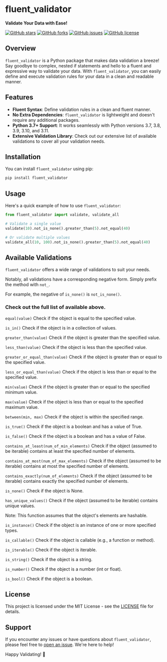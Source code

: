 
# fluent_validator

**Validate Your Data with Ease!**

[![GitHub stars](https://img.shields.io/github/stars/mariotaddeucci/fluent_validator.svg?style=flat-square)](https://github.com/mariotaddeucci/fluent_validator/stargazers)
[![GitHub forks](https://img.shields.io/github/forks/mariotaddeucci/fluent_validator.svg?style=flat-square)](https://github.com/mariotaddeucci/fluent_validator/network)
[![GitHub issues](https://img.shields.io/github/issues/mariotaddeucci/fluent_validator.svg?style=flat-square)](https://github.com/mariotaddeucci/fluent_validator/issues)
[![GitHub license](https://img.shields.io/github/license/mariotaddeucci/fluent_validator.svg?style=flat-square)](https://github.com/mariotaddeucci/fluent_validator/blob/main/LICENSE)

## Overview

`fluent_validator` is a Python package that makes data validation a breeze! Say goodbye to complex, nested if statements and hello to a fluent and expressive way to validate your data. With `fluent_validator`, you can easily define and execute validation rules for your data in a clean and readable manner.

## Features

- **Fluent Syntax**: Define validation rules in a clean and fluent manner.
- **No Extra Dependencies**: `fluent_validator` is lightweight and doesn't require any additional packages.
- **Python 3.7+ Support**: It works seamlessly with Python versions 3.7, 3.8, 3.9, 3.10, and 3.11.
- **Extensive Validation Library**: Check out our extensive list of available validations to cover all your validation needs.

## Installation

You can install `fluent_validator` using pip:

```bash
pip install fluent_validator
````

## Usage

Here's a quick example of how to use `fluent_validator`:

```python
from fluent_validator import validate, validate_all

# Validate a single value
validate(10).not_is_none().greater_than(5).not_equal(40)

# Or validate multiple values
validate_all(10, 100).not_is_none().greater_than(5).not_equal(40)
```

## Available Validations

`fluent_validator` offers a wide range of validations to suit your needs.

Notably, all validations have a corresponding negative form. Simply prefix the method with `not_`.

For example, the negative of `is_none()` is `not_is_none()`.

### Check out the full list of available above.

`equal(value)` Check if the object is equal to the specified value.


`is_in()` Check if the object is in a collection of values.


`greater_than(value)` Check if the object is greater than the specified value.


`less_than(value)` Check if the object is less than the specified value.


`greater_or_equal_than(value)` Check if the object is greater than or equal to the specified value.


`less_or_equal_than(value)` Check if the object is less than or equal to the specified value.


`min(value)` Check if the object is greater than or equal to the specified minimum value.


`max(value)` Check if the object is less than or equal to the specified maximum value.


`between(min, max)` Check if the object is within the specified range.


`is_true()` Check if the object is a boolean and has a value of True.


`is_false()` Check if the object is a boolean and has a value of False.


`contains_at_least(num_of_min_elements)` Check if the object (assumed to be iterable) contains at least the specified number of elements.


`contains_at_most(num_of_max_elements)` Check if the object (assumed to be iterable) contains at most the specified number of elements.


`contains_exactly(num_of_elements)` Check if the object (assumed to be iterable) contains exactly the specified number of elements.


`is_none()` Check if the object is None.


`has_unique_values()` Check if the object (assumed to be iterable) contains unique values.

Note: This function assumes that the object's elements are hashable.


`is_instance()` Check if the object is an instance of one or more specified types.


`is_callable()` Check if the object is callable (e.g., a function or method).


`is_iterable()` Check if the object is iterable.


`is_string()` Check if the object is a string.


`is_number()` Check if the object is a number (int or float).


`is_bool()` Check if the object is a boolean.

## License

This project is licensed under the MIT License - see the [LICENSE](LICENSE) file for details.

## Support

If you encounter any issues or have questions about `fluent_validator`, please feel free to [open an issue](https://github.com/mariotaddeucci/fluent_validator/issues). We're here to help!

Happy Validating! 🚀
